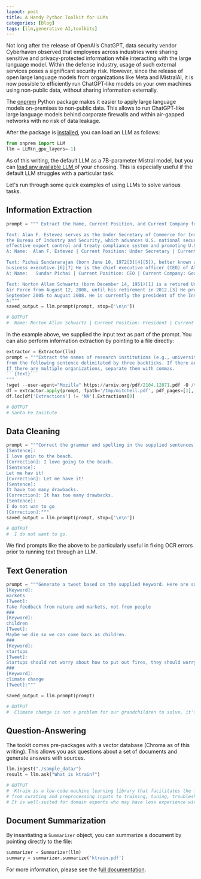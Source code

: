```yaml
---
layout: post
title: A Handy Python Toolkit for LLMs
categories: [Blog]
tags: [llm,generative AI,toolkits]
---
```


Not long after the release of OpenAI’s ChatGPT, data security vendor Cyberhaven observed that employees across industries were sharing sensitive and privacy-protected information while interacting with the large language model.  Within the defense industry, usage of such external services poses a significant security risk. However, since the release of open large language models from organizations like Meta and MistralAI, it is now possible to efficiently run ChatGPT-like models on your own machines using non-public data, without sharing information externally.

The [onprem](https://github.com/amaiya/onprem) Python package makes it easier to apply large language models on-premises to non-public data.  This allows to run ChatGPT-like large language models behind corporate firewalls and within air-gapped networks with no risk of data leakage.

After the package is [installed](https://amaiya.github.io/onprem/#install), you can load an LLM as follows:

```python
from onprem import LLM
llm = LLM(n_gpu_layers=-1)
```

As of this writing, the default LLM as a 7B-parameter Mistral model, but you can [load any available LLM ](https://amaiya.github.io/onprem/#faq)of your choosing. This is especially useful if the default LLM struggles with a particular task.

Let's run through some quick examples of using LLMs to solve various tasks.

## Information Extraction

```python
prompt = """ Extract the Name, Current Position, and Current Company from each piece of Text.

Text: Alan F. Estevez serves as the Under Secretary of Commerce for Industry and Security.  As Under Secretary, Mr. Estevez leads
the Bureau of Industry and Security, which advances U.S. national security, foreign policy, and economic objectives by ensuring an
effective export control and treaty compliance system and promoting U.S. strategic technology leadership.
A: Name:  Alan F. Estevez | Current Position: Under Secretary | Current Company: Bureau of Industry and Security

Text: Pichai Sundararajan (born June 10, 1972[3][4][5]), better known as Sundar Pichai (/ˈsʊndɑːr pɪˈtʃaɪ/), is an Indian-born American
business executive.[6][7] He is the chief executive officer (CEO) of Alphabet Inc. and its subsidiary Google.[8]
A: Name:   Sundar Pichai | Current Position: CEO | Current Company: Google

Text: Norton Allan Schwartz (born December 14, 1951)[1] is a retired United States Air Force general[2] who served as the 19th Chief of Staff of the
Air Force from August 12, 2008, until his retirement in 2012.[3] He previously served as commander, United States Transportation Command from
September 2005 to August 2008. He is currently the president of the Institute for Defense Analyses, serving since January 2, 2020.[4]
A:"""
saved_output = llm.prompt(prompt, stop=['\n\n'])

# OUTPUT
#  Name: Norton Allan Schwartz | Current Position: President | Current Company: Institute for Defense Analyses
```

In the example above, we supplied the input text as part of the prompt. You can also perform information extraction by pointing to a file directly:

```python
extractor = Extractor(llm)
prompt = """Extract the names of research institutions (e.g., universities, research labs, corporations, etc.)
from the following sentence delimitated by three backticks. If there are no organizations, return NA.
If there are multiple organizations, separate them with commas.
```{text}```
"""
!wget --user-agent="Mozilla" https://arxiv.org/pdf/2104.12871.pdf -O /tmp/mitchell.pdf -q
df = extractor.apply(prompt, fpath='/tmp/mitchell.pdf', pdf_pages=[1], stop=['\n'])
df.loc[df['Extractions'] != 'NA'].Extractions[0]

# OUTPUT
# Santa Fe Insitute
```

## Data Cleaning

```python
prompt = """Correct the grammar and spelling in the supplied sentences.  Here are some examples.
[Sentence]:
I love goin to the beach.
[Correction]: I love going to the beach.
[Sentence]:
Let me hav it!
[Correction]: Let me have it!
[Sentence]:
It have too many drawbacks.
[Correction]: It has too many drawbacks.
[Sentence]:
I do not wan to go
[Correction]:"""
saved_output = llm.prompt(prompt, stop=['\n\n'])

# OUTPUT
#  I do not want to go.
```

We find prompts like the above to be particularly useful in fixing OCR errors prior to running text through an LLM.

## Text Generation

```python
prompt = """Generate a tweet based on the supplied Keyword. Here are some examples.
[Keyword]:
markets
[Tweet]:
Take feedback from nature and markets, not from people
###
[Keyword]:
children
[Tweet]:
Maybe we die so we can come back as children.
###
[Keyword]:
startups
[Tweet]:
Startups should not worry about how to put out fires, they should worry about how to start them.
###
[Keyword]:
climate change
[Tweet]:"""

saved_output = llm.prompt(prompt)

# OUTPUT
#  Climate change is not a problem for our grandchildren to solve, it's a problem for us to solve for our grandchildren. #actonclimate #climateaction
```

## Question-Answering

The tookit comes pre-packages with a vector database (Chroma as of this writing).  This allows you ask questions about a set of documents and generate answers with sources.

```python
llm.ingest("./sample_data/")
result = llm.ask("What is ktrain?")

# OUTPUT
#  Ktrain is a low-code machine learning library that facilitates the full machine learning workflow
# from curating and preprocessing inputs to training, tuning, troubleshooting, and applying models.
# It is well-suited for domain experts who may have less experience with machine learning and software coding.
```

## Document Summarization

By insantiating a `Summarizer` object, you can summarize a document by pointing directly to the file:

```python
summarizer = Summarizer(llm)
summary = summarizer.summarize('ktrain.pdf')
```


For more information, please see the f[ull documentation](https://amaiya.github.io/onprem/).


